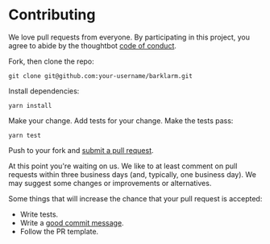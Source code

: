 # Contributing

We love pull requests from everyone. By participating in this project, you
agree to abide by the thoughtbot [code of conduct](https://github.com/kanekotic/barklarm/blob/main/CODE_OF_CONDUCT.md).

Fork, then clone the repo:

    git clone git@github.com:your-username/barklarm.git

Install dependencies:

    yarn install

Make your change. Add tests for your change. Make the tests pass:

    yarn test

Push to your fork and [submit a pull request][pr].

[pr]: https://github.com/kanekotic/barklarm/compare/

At this point you're waiting on us. We like to at least comment on pull requests
within three business days (and, typically, one business day). We may suggest
some changes or improvements or alternatives.

Some things that will increase the chance that your pull request is accepted:

* Write tests.
* Write a [good commit message][commit].
* Follow the PR template.

[commit]: http://tbaggery.com/2008/04/19/a-note-about-git-commit-messages.html
